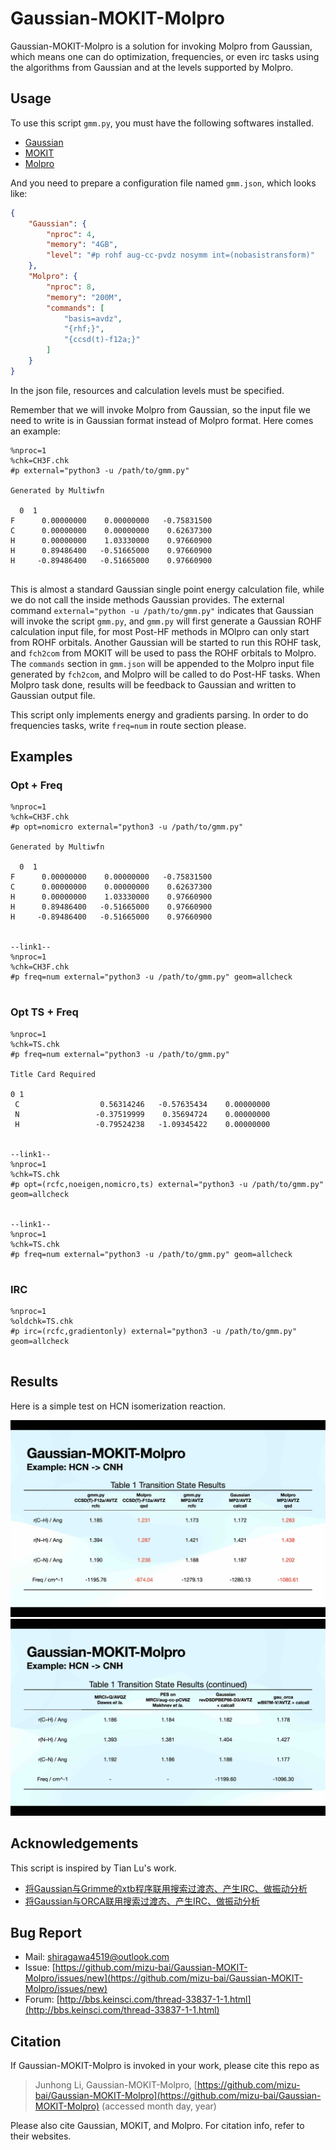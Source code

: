 # Gaussian-MOKIT-Molpro

Gaussian-MOKIT-Molpro is a solution for invoking Molpro from Gaussian, which means one can do optimization, frequencies, or even irc tasks using the algorithms from Gaussian and at the levels supported by Molpro.

## Usage

To use this script `gmm.py`, you must have the following softwares installed.

- [Gaussian](https://gaussian.com/)
- [MOKIT](https://gitlab.com/jxzou/mokit)
- [Molpro](https://www.molpro.net/)

And you need to prepare a configuration file named `gmm.json`, which looks like:

```json
{
    "Gaussian": {
        "nproc": 4,
        "memory": "4GB",
        "level": "#p rohf aug-cc-pvdz nosymm int=(nobasistransform)"
    },
    "Molpro": {
        "nproc": 8,
        "memory": "200M",
        "commands": [
            "basis=avdz",
            "{rhf;}",
            "{ccsd(t)-f12a;}"
        ]
    }
}
```

In the json file, resources and calculation levels must be specified.

Remember that we will invoke Molpro from Gaussian, so the input file we need to write is in Gaussian format instead of Molpro format. Here comes an example:

```
%nproc=1
%chk=CH3F.chk
#p external="python3 -u /path/to/gmm.py"

Generated by Multiwfn

  0  1
F      0.00000000    0.00000000   -0.75831500
C      0.00000000    0.00000000    0.62637300
H      0.00000000    1.03330000    0.97660900
H      0.89486400   -0.51665000    0.97660900
H     -0.89486400   -0.51665000    0.97660900


```

This is almost a standard Gaussian single point energy calculation file, while we do not call the inside methods Gaussian provides. The external command `external="python -u /path/to/gmm.py"` indicates that Gaussian will invoke the script `gmm.py`, and `gmm.py` will first generate a Gaussian ROHF calculation input file, for most Post-HF methods in MOlpro can only start from ROHF orbitals. Another Gaussian will be started to run this ROHF task, and `fch2com` from MOKIT will be used to pass the ROHF orbitals to Molpro. The `commands` section in `gmm.json` will be appended to the Molpro input file generated by `fch2com`, and Molpro will be called to do Post-HF tasks. When Molpro task done, results will be feedback to Gaussian and written to Gaussian output file.

This script only implements energy and gradients parsing. In order to do frequencies tasks, write `freq=num` in route section please.

## Examples

### Opt + Freq

```
%nproc=1
%chk=CH3F.chk
#p opt=nomicro external="python3 -u /path/to/gmm.py"

Generated by Multiwfn

  0  1
F      0.00000000    0.00000000   -0.75831500
C      0.00000000    0.00000000    0.62637300
H      0.00000000    1.03330000    0.97660900
H      0.89486400   -0.51665000    0.97660900
H     -0.89486400   -0.51665000    0.97660900


--link1--
%nproc=1
%chk=CH3F.chk
#p freq=num external="python3 -u /path/to/gmm.py" geom=allcheck


```

### Opt TS + Freq

```
%nproc=1
%chk=TS.chk
#p freq=num external="python3 -u /path/to/gmm.py"

Title Card Required

0 1
 C                  0.56314246   -0.57635434    0.00000000
 N                 -0.37519999    0.35694724    0.00000000
 H                 -0.79524238   -1.09345422    0.00000000


--link1--
%nproc=1
%chk=TS.chk
#p opt=(rcfc,noeigen,nomicro,ts) external="python3 -u /path/to/gmm.py" geom=allcheck


--link1--
%nproc=1
%chk=TS.chk
#p freq=num external="python3 -u /path/to/gmm.py" geom=allcheck


```

### IRC

```
%nproc=1
%oldchk=TS.chk
#p irc=(rcfc,gradientonly) external="python3 -u /path/to/gmm.py" geom=allcheck


```

## Results

Here is a simple test on HCN isomerization reaction.

![](https://raw.githubusercontent.com/mizu-bai/Gaussian-MOKIT-Molpro/main/asserts/HCN-1.jpg)
![](https://raw.githubusercontent.com/mizu-bai/Gaussian-MOKIT-Molpro/main/asserts/HCN-2.jpg)

## Acknowledgements

This script is inspired by Tian Lu's work.

- [将Gaussian与Grimme的xtb程序联用搜索过渡态、产生IRC、做振动分析](http://sobereva.com/421)
- [将Gaussian与ORCA联用搜索过渡态、产生IRC、做振动分析](http://sobereva.com/422)

## Bug Report

- Mail: <a href="mailto:shiragawa4519@outlook.com" target="_top">shiragawa4519@outlook.com</a>
- Issue: [https://github.com/mizu-bai/Gaussian-MOKIT-Molpro/issues/new](https://github.com/mizu-bai/Gaussian-MOKIT-Molpro/issues/new)
- Forum: [http://bbs.keinsci.com/thread-33837-1-1.html](http://bbs.keinsci.com/thread-33837-1-1.html)

## Citation

If Gaussian-MOKIT-Molpro is invoked in your work, please cite this repo as

> Junhong Li, Gaussian-MOKIT-Molpro, [https://github.com/mizu-bai/Gaussian-MOKIT-Molpro](https://github.com/mizu-bai/Gaussian-MOKIT-Molpro) (accessed month day, year)

Please also cite Gaussian, MOKIT, and Molpro. For citation info, refer to their websites.

